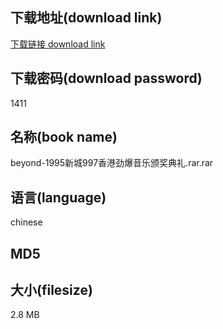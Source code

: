 ## 下载地址(download link)
[下载链接 download link](https://tutu365.netlify.app/?s=beyond-1995%E6%96%B0%E5%9F%8E997%E9%A6%99%E6%B8%AF%E5%8A%B2%E7%88%86%E9%9F%B3%E4%B9%90%E9%A2%81%E5%A5%96%E5%85%B8%E7%A4%BC.rar)

## 下载密码(download password)
1411

## 名称(book name)
beyond-1995新城997香港劲爆音乐颁奖典礼.rar.rar

## 语言(language)
chinese

## MD5


## 大小(filesize)
2.8 MB
